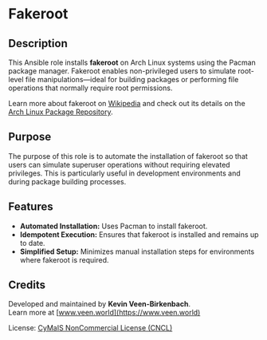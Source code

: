 # Fakeroot

## Description

This Ansible role installs **fakeroot** on Arch Linux systems using the Pacman package manager. Fakeroot enables non-privileged users to simulate root-level file manipulations—ideal for building packages or performing file operations that normally require root permissions.

Learn more about fakeroot on [Wikipedia](https://en.wikipedia.org/wiki/Fakeroot) and check out its details on the [Arch Linux Package Repository](https://archlinux.org/packages/?q=fakeroot).

## Purpose

The purpose of this role is to automate the installation of fakeroot so that users can simulate superuser operations without requiring elevated privileges. This is particularly useful in development environments and during package building processes.

## Features

- **Automated Installation:** Uses Pacman to install fakeroot.
- **Idempotent Execution:** Ensures that fakeroot is installed and remains up to date.
- **Simplified Setup:** Minimizes manual installation steps for environments where fakeroot is required.

## Credits

Developed and maintained by **Kevin Veen-Birkenbach**.  
Learn more at [www.veen.world](https://www.veen.world)

License: [CyMaIS NonCommercial License (CNCL)](https://s.veen.world/cncl)
